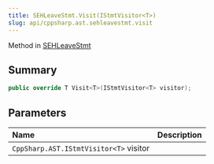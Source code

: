 ```yaml
---
title: SEHLeaveStmt.Visit(IStmtVisitor<T>)
slug: api/cppsharp.ast.sehleavestmt.visit
---
```

Method in [SEHLeaveStmt](/api/cppsharp/ast/sehleavestmt)

## Summary



```csharp
public override T Visit<T>(IStmtVisitor<T> visitor);
```

## Parameters

|Name|Description|
|:---|:---|
|`CppSharp.AST.IStmtVisitor<T>` visitor||

